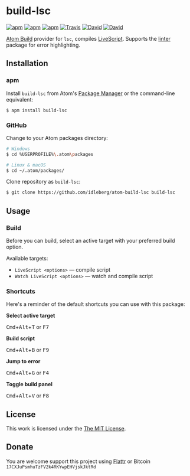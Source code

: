# build-lsc

[![apm](https://img.shields.io/apm/l/build-lsc.svg?style=flat-square)](https://atom.io/packages/build-lsc)
[![apm](https://img.shields.io/apm/v/build-lsc.svg?style=flat-square)](https://atom.io/packages/build-lsc)
[![apm](https://img.shields.io/apm/dm/build-lsc.svg?style=flat-square)](https://atom.io/packages/build-lsc)
[![Travis](https://img.shields.io/travis/idleberg/atom-build-lsc.svg?style=flat-square)](https://travis-ci.org/idleberg/atom-build-lsc)
[![David](https://img.shields.io/david/idleberg/atom-build-lsc.svg?style=flat-square)](https://david-dm.org/idleberg/atom-build-lsc#info=dependencies)
[![David](https://img.shields.io/david/dev/idleberg/atom-build-lsc.svg?style=flat-square)](https://david-dm.org/idleberg/atom-build-lsc?type=dev)

[Atom Build](https://atombuild.github.io/) provider for `lsc`, compiles [LiveScript](http://livescript.net/). Supports the [linter](https://atom.io/packages/linter) package for error highlighting.

## Installation

### apm

Install `build-lsc` from Atom's [Package Manager](http://flight-manual.atom.io/using-atom/sections/atom-packages/) or the command-line equivalent:

`$ apm install build-lsc`

### GitHub

Change to your Atom packages directory:

```bash
# Windows
$ cd %USERPROFILE%\.atom\packages

# Linux & macOS
$ cd ~/.atom/packages/
```

Clone repository as `build-lsc`:

```bash
$ git clone https://github.com/idleberg/atom-build-lsc build-lsc
```

## Usage

### Build

Before you can build, select an active target with your preferred build option.

Available targets:

* `LiveScript <options>` — compile script
* `Watch LiveScript <options>` — watch and compile script

### Shortcuts

Here's a reminder of the default shortcuts you can use with this package:

**Select active target**

<kbd>Cmd</kbd>+<kbd>Alt</kbd>+<kbd>T</kbd> or <kbd>F7</kbd>

**Build script**

<kbd>Cmd</kbd>+<kbd>Alt</kbd>+<kbd>B</kbd> or <kbd>F9</kbd>

**Jump to error**

<kbd>Cmd</kbd>+<kbd>Alt</kbd>+<kbd>G</kbd> or <kbd>F4</kbd>

**Toggle build panel**

<kbd>Cmd</kbd>+<kbd>Alt</kbd>+<kbd>V</kbd> or <kbd>F8</kbd>

## License

This work is licensed under the [The MIT License](LICENSE.md).

## Donate

You are welcome support this project using [Flattr](https://flattr.com/submit/auto?user_id=idleberg&url=https://github.com/idleberg/atom-build-lsc) or Bitcoin `17CXJuPsmhuTzFV2k4RKYwpEHVjskJktRd`
